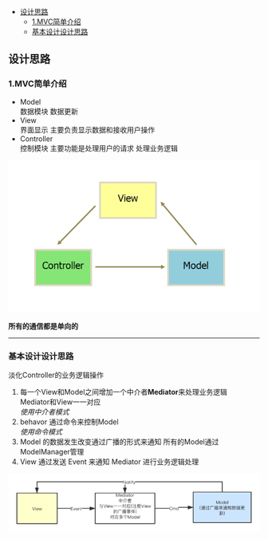 <!-- TOC -->

- [设计思路](#设计思路)
    - [1.MVC简单介绍](#1mvc简单介绍)
    - [基本设计设计思路](#基本设计设计思路)

<!-- /TOC -->
## 设计思路
### 1.MVC简单介绍
* Model  
数据模块 数据更新
* View  
界面显示 主要负责显示数据和接收用户操作
* Controller   
控制模块 主要功能是处理用户的请求 处理业务逻辑

![](Image/MVC.png)

**所有的通信都是单向的**  

---
### 基本设计设计思路
淡化Controller的业务逻辑操作

1. 每一个View和Model之间增加一个中介者**Mediator**来处理业务逻辑  
Mediator和View一一对应   
*使用中介者模式*
2. behavor 通过命令来控制Model  
*使用命令模式*
3. Model 的数据发生改变通过广播的形式来通知 所有的Model通过ModelManager管理
4. View 通过发送 Event 来通知 Mediator 进行业务逻辑处理

![](Image/MyDesign.png)




